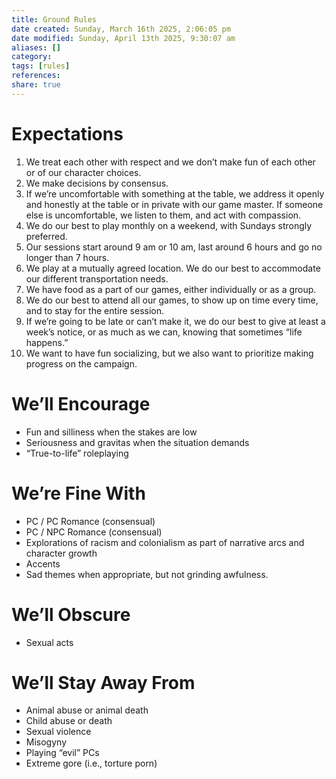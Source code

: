 ```yaml
---
title: Ground Rules
date created: Sunday, March 16th 2025, 2:06:05 pm
date modified: Sunday, April 13th 2025, 9:30:07 am
aliases: []
category: 
tags: [rules]
references: 
share: true
---
```


# Expectations

1. We treat each other with respect and we don’t make fun of each other or of our character choices.
2. We make decisions by consensus.
3. If we’re uncomfortable with something at the table, we address it openly and honestly at the table or in private with our game master. If someone else is uncomfortable, we listen to them, and act with compassion.
4. We do our best to play monthly on a weekend, with Sundays strongly preferred.
5. Our sessions start around 9 am or 10 am, last around 6 hours and go no longer than 7 hours.
6. We play at a mutually agreed location. We do our best to accommodate our different transportation needs.
7. We have food as a part of our games, either individually or as a group.
8. We do our best to attend all our games, to show up on time every time, and to stay for the entire session.
9. If we’re going to be late or can’t make it, we do our best to give at least a week’s notice, or as much as we can, knowing that sometimes “life happens.”
10. We want to have fun socializing, but we also want to prioritize making progress on the campaign.

# We’ll Encourage

- Fun and silliness when the stakes are low
- Seriousness and gravitas when the situation demands
- “True-to-life” roleplaying

# We’re Fine With

- PC / PC Romance (consensual)
- PC / NPC Romance (consensual)
- Explorations of racism and colonialism as part of narrative arcs and character growth
- Accents
- Sad themes when appropriate, but not grinding awfulness.

# We’ll Obscure

- Sexual acts

# We’ll Stay Away From

- Animal abuse or animal death
- Child abuse or death
- Sexual violence
- Misogyny
- Playing “evil” PCs
- Extreme gore (i.e., torture porn)
